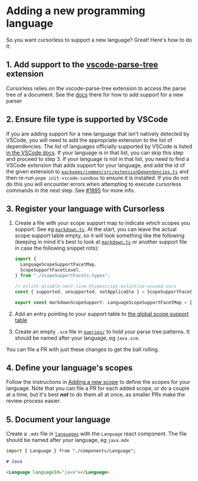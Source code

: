 # Adding a new programming language

So you want cursorless to support a new language? Great! Here's how to do it:

## 1. Add support to the [vscode-parse-tree](https://github.com/pokey/vscode-parse-tree) extension

Cursorless relies on the vscode-parse-tree extension to access the parse tree
of a document. See the
[docs](https://github.com/pokey/vscode-parse-tree/#adding-a-new-language) there
for how to add support for a new parser

## 2. Ensure file type is supported by VSCode

If you are adding support for a new language that isn't natively detected by VSCode, you will need to add the appropriate extension to the list of dependencies. The list of languages officially supported by VSCode is listed [in the VSCode docs](https://code.visualstudio.com/docs/languages/identifiers#_known-language-identifiers). If your language is in that list, you can skip this step and proceed to step 3. If your language is not in that list, you need to find a VSCode extension that adds support for your language, and add the id of the given extension to [`packages/common/src/extensionDependencies.ts`](../../../../../packages/common/src/extensionDependencies.ts) and then re-run `pnpm init-vscode-sandbox` to ensure it is installed. If you do not do this you will encounter errors when attempting to execute cursorless commands in the next step. See [#1895](https://github.com/cursorless-dev/cursorless/issues/1895) for more info.

## 3. Register your language with Cursorless

1. Create a file with your scope support map to indicate which scopes you support. See eg [`markdown.ts`](../../../../../packages/common/src/scopeSupportFacets/markdown.ts). At the start, you can leave the actual scope support table empty, so it will look something like the following (keeping in mind it's best to look at [`markdown.ts`](../../../../../packages/common/src/scopeSupportFacets/markdown.ts) or another support file in case the following snippet rots):

   ```ts
   import {
     LanguageScopeSupportFacetMap,
     ScopeSupportFacetLevel,
   } from "./scopeSupportFacets.types";

   // eslint-disable-next-line @typescript-eslint/no-unused-vars
   const { supported, unsupported, notApplicable } = ScopeSupportFacetLevel;

   export const markdownScopeSupport: LanguageScopeSupportFacetMap = {};
   ```

2. Add an entry pointing to your support table to [the global scope support table](../../../../../packages/common/src/scopeSupportFacets/languageScopeSupport.ts)

3. Create an empty `.scm` file in [`queries/`](../../../../../queries) to hold your parse tree patterns. It should be named after your language, eg `java.scm`.

You can file a PR with just these changes to get the ball rolling.

## 4. Define your language's scopes

Follow the instructions in [Adding a new scope](./adding-a-new-scope.md) to define the scopes for your language. Note that you can file a PR for each added scope, or do a couple at a time, but it's best _**not**_ to do them all at once, as smaller PRs make the review process easier.

## 5. Document your language

Create a `.mdx` file in [`languages`](../user/languages) with the `Language` react component. The file should be named after your language, eg `java.mdx`

```md
import { Language } from "./components/Language";

# Java

<Language languageId="java"></Language>
```
